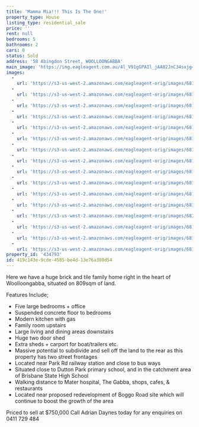 ```yaml
---
title: 'Mamma Mia!!! This Is The One!'
property_type: House
listing_type: residential_sale
price: ''
rent: null
bedrooms: 5
bathrooms: 2
cars: 0
status: Sold
address: '58 Abingdon Street, WOOLLOONGABBA'
main_image: 'https://img.eagleagent.com.au/4l_V91gGPAIl_jAA02JnC34sxjg=/1280x854/smart/https://s3-us-west-2.amazonaws.com/eagleagent-orig/images/6818032/103941692-image-M.jpg'
images:
  -
    url: 'https://s3-us-west-2.amazonaws.com/eagleagent-orig/images/6818047/103941692-image-P.jpg'
  -
    url: 'https://s3-us-west-2.amazonaws.com/eagleagent-orig/images/6818046/103941692-image-O.jpg'
  -
    url: 'https://s3-us-west-2.amazonaws.com/eagleagent-orig/images/6818045/103941692-image-N.jpg'
  -
    url: 'https://s3-us-west-2.amazonaws.com/eagleagent-orig/images/6818044/103941692-image-L.jpg'
  -
    url: 'https://s3-us-west-2.amazonaws.com/eagleagent-orig/images/6818043/103941692-image-K.jpg'
  -
    url: 'https://s3-us-west-2.amazonaws.com/eagleagent-orig/images/6818042/103941692-image-J.jpg'
  -
    url: 'https://s3-us-west-2.amazonaws.com/eagleagent-orig/images/6818041/103941692-image-I.jpg'
  -
    url: 'https://s3-us-west-2.amazonaws.com/eagleagent-orig/images/6818040/103941692-image-H.jpg'
  -
    url: 'https://s3-us-west-2.amazonaws.com/eagleagent-orig/images/6818039/103941692-image-G.jpg'
  -
    url: 'https://s3-us-west-2.amazonaws.com/eagleagent-orig/images/6818038/103941692-image-F.jpg'
  -
    url: 'https://s3-us-west-2.amazonaws.com/eagleagent-orig/images/6818037/103941692-image-E.jpg'
  -
    url: 'https://s3-us-west-2.amazonaws.com/eagleagent-orig/images/6818036/103941692-image-D.jpg'
  -
    url: 'https://s3-us-west-2.amazonaws.com/eagleagent-orig/images/6818035/103941692-image-C.jpg'
  -
    url: 'https://s3-us-west-2.amazonaws.com/eagleagent-orig/images/6818034/103941692-image-B.jpg'
  -
    url: 'https://s3-us-west-2.amazonaws.com/eagleagent-orig/images/6818033/103941692-image-A.jpg'
  -
    url: 'https://s3-us-west-2.amazonaws.com/eagleagent-orig/images/6818032/103941692-image-M.jpg'
property_id: '434793'
id: 419c143e-9cde-4585-be4d-13e76a380d54
---
```

Here we have a huge brick and tile family home right in the heart of Woolloongabba, situated on 809sqm of land.

Features Include;
- Five large bedrooms + office
- Suspended concrete floor to bedrooms
- Modern kitchen with gas
- Family room upstairs
- Large living and dining areas downstairs
- Huge two door shed
- Extra sheds + carport for boat/trailers etc.
- Massive potential to subdivide and sell off the land to the rear as this property has two street frontages
- Located near Park Rd railway station and close to bus ways
- Situated close to Dutton Park primary school, and in the catchment area of Brisbane State High School
- Walking distance to Mater hospital, The Gabba, shops, cafes, & restaurants
- Located near proposed redevelopment of Boggo Road site which will continue to boost the growth of the area

Priced to sell at $750,000
Call Adrian Daynes today for any enquiries on 0411 729 484